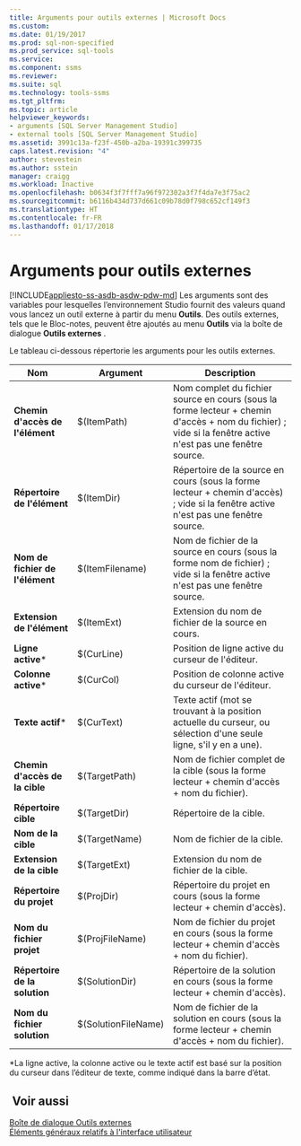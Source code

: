 ```yaml
---
title: Arguments pour outils externes | Microsoft Docs
ms.custom: 
ms.date: 01/19/2017
ms.prod: sql-non-specified
ms.prod_service: sql-tools
ms.service: 
ms.component: ssms
ms.reviewer: 
ms.suite: sql
ms.technology: tools-ssms
ms.tgt_pltfrm: 
ms.topic: article
helpviewer_keywords:
- arguments [SQL Server Management Studio]
- external tools [SQL Server Management Studio]
ms.assetid: 3991c13a-f23f-450b-a2ba-19391c399735
caps.latest.revision: "4"
author: stevestein
ms.author: sstein
manager: craigg
ms.workload: Inactive
ms.openlocfilehash: b0634f3f7fff7a96f972302a3f7f4da7e3f75ac2
ms.sourcegitcommit: b6116b434d737d661c09b78d0f798c652cf149f3
ms.translationtype: HT
ms.contentlocale: fr-FR
ms.lasthandoff: 01/17/2018
---
```

# <a name="arguments-for-external-tools"></a>Arguments pour outils externes
[!INCLUDE[appliesto-ss-asdb-asdw-pdw-md](../includes/appliesto-ss-asdb-asdw-pdw-md.md)] Les arguments sont des variables pour lesquelles l’environnement Studio fournit des valeurs quand vous lancez un outil externe à partir du menu **Outils**. Des outils externes, tels que le Bloc-notes, peuvent être ajoutés au menu **Outils** via la boîte de dialogue **Outils externes** .  
  
Le tableau ci-dessous répertorie les arguments pour les outils externes.  
  
|Nom   |Argument|Description|  
|--------|------------|---------------|  
|**Chemin d'accès de l'élément**|$(ItemPath)|Nom complet du fichier source en cours (sous la forme lecteur + chemin d'accès + nom du fichier) ; vide si la fenêtre active n'est pas une fenêtre source.|  
|**Répertoire de l'élément**|$(ItemDir)|Répertoire de la source en cours (sous la forme lecteur + chemin d'accès) ; vide si la fenêtre active n'est pas une fenêtre source.|  
|**Nom de fichier de l'élément**|$(ItemFilename)|Nom de fichier de la source en cours (sous la forme nom de fichier) ; vide si la fenêtre active n'est pas une fenêtre source.|  
|**Extension de l'élément**|$(ItemExt)|Extension du nom de fichier de la source en cours.|  
|**Ligne active***|$(CurLine)|Position de ligne active du curseur de l'éditeur.|  
|**Colonne active***|$(CurCol)|Position de colonne active du curseur de l'éditeur.|  
|**Texte actif***|$(CurText)|Texte actif (mot se trouvant à la position actuelle du curseur, ou sélection d'une seule ligne, s'il y en a une).|  
|**Chemin d'accès de la cible**|$(TargetPath)|Nom de fichier complet de la cible (sous la forme lecteur + chemin d'accès + nom du fichier).|  
|**Répertoire cible**|$(TargetDir)|Répertoire de la cible.|  
|**Nom de la cible**|$(TargetName)|Nom de fichier de la cible.|  
|**Extension de la cible**|$(TargetExt)|Extension du nom de fichier de la cible.|  
|**Répertoire du projet**|$(ProjDir)|Répertoire du projet en cours (sous la forme lecteur + chemin d'accès).|  
|**Nom du fichier projet**|$(ProjFileName)|Nom de fichier du projet en cours (sous la forme lecteur + chemin d'accès + nom du fichier).|  
|**Répertoire de la solution**|$(SolutionDir)|Répertoire de la solution en cours (sous la forme lecteur + chemin d'accès).|  
|**Nom du fichier solution**|$(SolutionFileName)|Nom de fichier de la solution en cours (sous la forme lecteur + chemin d'accès + nom du fichier).|  
  
*La ligne active, la colonne active ou le texte actif est basé sur la position du curseur dans l’éditeur de texte, comme indiqué dans la barre d’état.  
  
## <a name="see-also"></a> Voir aussi  
[Boîte de dialogue Outils externes](../ssms/external-tools-dialog-box.md)  
[Éléments généraux relatifs à l'interface utilisateur](../ssms/general-user-interface-elements.md)  
  
